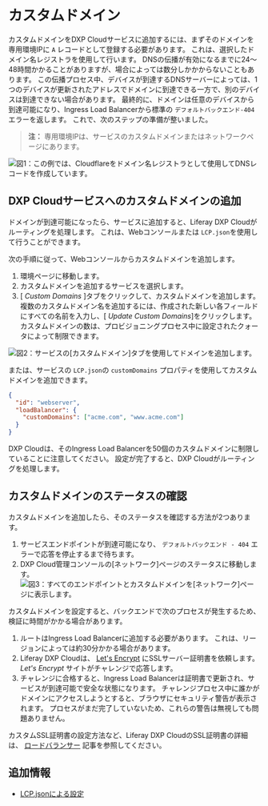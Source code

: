 # カスタムドメイン

カスタムドメインをDXP Cloudサービスに追加するには、まずそのドメインを専用環境IPに `A` レコードとして登録する必要があります。 これは、選択したドメイン名レジストラを使用して行います。 DNSの伝播が有効になるまでに24〜48時間かかることがありますが、場合によっては数分しかかからないこともあります。 この伝播プロセス中、デバイスが到達するDNSサーバーによっては、1つのデバイスが更新されたアドレスでドメインに到達できる一方で、別のデバイスは到達できない場合があります。 最終的に、ドメインは任意のデバイスから到達可能になり、Ingress Load Balancerから標準の `デフォルトバックエンド-404` エラーを返します。 これで、次のステップの準備が整いました。

> **注：** 専用環境IPは、サービスのカスタムドメインまたはネットワークページにあります。

![図1：この例では、Cloudflareをドメイン名レジストラとして使用してDNSレコードを作成しています。](./custom-domains/images/01.png)

## DXP Cloudサービスへのカスタムドメインの追加

ドメインが到達可能になったら、サービスに追加すると、Liferay DXP Cloudがルーティングを処理します。 これは、Webコンソールまたは `LCP.json`を使用して行うことができます。

次の手順に従って、Webコンソールからカスタムドメインを追加します。

1.  環境ページに移動します。
2.  カスタムドメインを追加するサービスを選択します。
3.  [ *Custom Domains* ]タブをクリックして、カスタムドメインを追加します。 複数のカスタムドメイン名を追加するには、作成された新しい各フィールドにすべての名前を入力し、[ *Update Custom Domains*]をクリックします。 カスタムドメインの数は、プロビジョニングプロセス中に設定されたクォータによって制限できます。

![図2：サービスの[カスタムドメイン]タブを使用してドメインを追加します。](./custom-domains/images/02.png)

または、サービスの `LCP.json`の `customDomains` プロパティを使用してカスタムドメインを追加できます。

``` json
{
  "id": "webserver",
  "loadBalancer": {
    "customDomains": ["acme.com", "www.acme.com"]
  }
}
```

DXP Cloudは、そのIngress Load Balancerを50個のカスタムドメインに制限していることに注意してください。 設定が完了すると、DXP Cloudがルーティングを処理します。

## カスタムドメインのステータスの確認

カスタムドメインを追加したら、そのステータスを確認する方法が2つあります。

1.  サービスエンドポイントが到達可能になり、 `デフォルトバックエンド - 404` エラーで応答を停止するまで待ちます。
2.  DXP Cloud管理コンソールの[ネットワーク]ページのステータスに移動します。 ![図3：すべてのエンドポイントとカスタムドメインを[ネットワーク]ページに表示します。](./custom-domains/images/03.png)

カスタムドメインを設定すると、バックエンドで次のプロセスが発生するため、検証に時間がかかる場合があります。

1.  ルートはIngress Load Balancerに追加する必要があります。 これは、リージョンによっては約30分かかる場合があります。
2.  Liferay DXP Cloudは、 [Let's Encrypt](https://letsencrypt.org/) にSSLサーバー証明書を依頼します。 *Let's Encrypt* サイトがチャレンジで応答します。
3.  チャレンジに合格すると、Ingress Load Balancerは証明書で更新され、サービスが到達可能で安全な状態になります。 チャレンジプロセス中に誰かがドメインにアクセスしようとすると、ブラウザにセキュリティ警告が表示されます。 プロセスがまだ完了していないため、これらの警告は無視しても問題ありません。

カスタムSSL証明書の設定方法など、Liferay DXP CloudのSSL証明書の詳細は、 [ロードバランサー](./load-balancer.md) 記事を参照してください。

## 追加情報

  - [LCP.jsonによる設定](../../reference/configuration-via-lcp-json.md)
